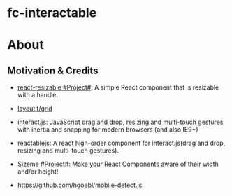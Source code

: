 # fc-interactable

# About

## Motivation & Credits

- [react-resizable #Project#](https://github.com/STRML/react-resizable): A simple React component that is resizable with a handle.

- [layoutit/grid](https://www.layoutit.com/grid)

- [interact.js](https://github.com/taye/interact.js): JavaScript drag and drop, resizing and multi-touch gestures with inertia and snapping for modern browsers (and also IE9+)

- [reactablejs](https://github.com/beizhedenglong/reactablejs): A react high-order component for interact.js(drag and drop, resizing and multi-touch gestures).

- [Sizeme #Project#](https://github.com/ctrlplusb/react-sizeme): Make your React Components aware of their width and/or height!

- https://github.com/hgoebl/mobile-detect.js
